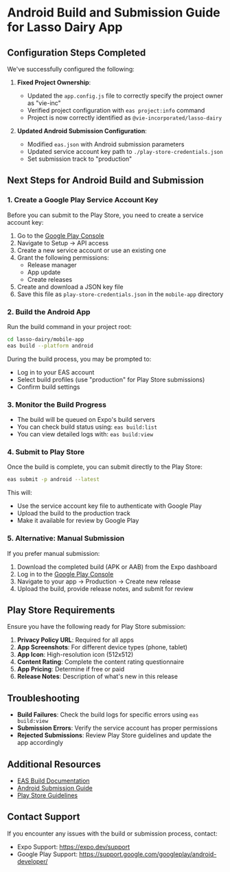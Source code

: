 # Android Build and Submission Guide for Lasso Dairy App

## Configuration Steps Completed

We've successfully configured the following:

1. **Fixed Project Ownership**: 
   - Updated the `app.config.js` file to correctly specify the project owner as "vie-inc"
   - Verified project configuration with `eas project:info` command
   - Project is now correctly identified as `@vie-incorporated/lasso-dairy`

2. **Updated Android Submission Configuration**:
   - Modified `eas.json` with Android submission parameters
   - Updated service account key path to `./play-store-credentials.json`
   - Set submission track to "production"

## Next Steps for Android Build and Submission

### 1. Create a Google Play Service Account Key

Before you can submit to the Play Store, you need to create a service account key:

1. Go to the [Google Play Console](https://play.google.com/console/)
2. Navigate to Setup → API access
3. Create a new service account or use an existing one
4. Grant the following permissions:
   - Release manager
   - App update
   - Create releases
5. Create and download a JSON key file
6. Save this file as `play-store-credentials.json` in the `mobile-app` directory

### 2. Build the Android App

Run the build command in your project root:
```bash
cd lasso-dairy/mobile-app
eas build --platform android
```

During the build process, you may be prompted to:
- Log in to your EAS account
- Select build profiles (use "production" for Play Store submissions)
- Confirm build settings

### 3. Monitor the Build Progress

- The build will be queued on Expo's build servers
- You can check build status using: `eas build:list`
- You can view detailed logs with: `eas build:view`

### 4. Submit to Play Store

Once the build is complete, you can submit directly to the Play Store:
```bash
eas submit -p android --latest
```

This will:
- Use the service account key file to authenticate with Google Play
- Upload the build to the production track
- Make it available for review by Google Play

### 5. Alternative: Manual Submission

If you prefer manual submission:
1. Download the completed build (APK or AAB) from the Expo dashboard
2. Log in to the [Google Play Console](https://play.google.com/console/)
3. Navigate to your app → Production → Create new release
4. Upload the build, provide release notes, and submit for review

## Play Store Requirements

Ensure you have the following ready for Play Store submission:

1. **Privacy Policy URL**: Required for all apps
2. **App Screenshots**: For different device types (phone, tablet)
3. **App Icon**: High-resolution icon (512x512)
4. **Content Rating**: Complete the content rating questionnaire
5. **App Pricing**: Determine if free or paid
6. **Release Notes**: Description of what's new in this release

## Troubleshooting

- **Build Failures**: Check the build logs for specific errors using `eas build:view`
- **Submission Errors**: Verify the service account has proper permissions
- **Rejected Submissions**: Review Play Store guidelines and update the app accordingly

## Additional Resources

- [EAS Build Documentation](https://docs.expo.dev/build/introduction/)
- [Android Submission Guide](https://docs.expo.dev/submit/android/)
- [Play Store Guidelines](https://play.google.com/about/developer-content-policy/)

## Contact Support

If you encounter any issues with the build or submission process, contact:
- Expo Support: https://expo.dev/support
- Google Play Support: https://support.google.com/googleplay/android-developer/
